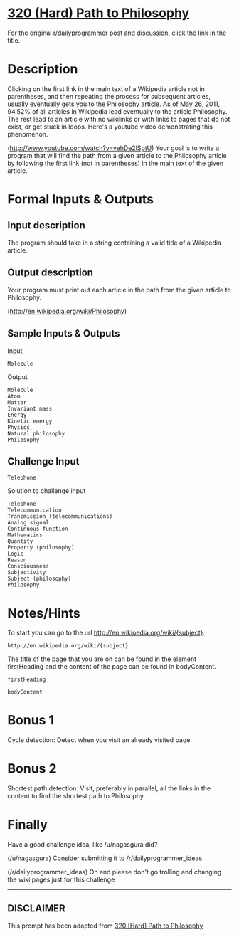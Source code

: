 # [320 (Hard) Path to Philosophy](https://www.reddit.com/r/dailyprogrammer/comments/6j7k3x/20170624_challenge_320_hard_path_to_philosophy/)

For the original [r/dailyprogrammer](https://www.reddit.com/r/dailyprogrammer/) post and discussion, click the link in the title.

# Description
Clicking on the first link in the main text of a Wikipedia article not in parentheses, and then repeating the process for subsequent articles, usually eventually gets you to the Philosophy article. As of May 26, 2011, 94.52% of all articles in Wikipedia lead eventually to the article Philosophy. The rest lead to an article with no wikilinks or with links to pages that do not exist, or get stuck in loops. 
Here's a youtube video demonstrating this phenomenon. 

(http://www.youtube.com/watch?v=vehDe2lSptU)
Your goal is to write a program that will find the path from a given article to the Philosophy article by following the first link (not in parentheses) in the main text of the given article.

# Formal Inputs & Outputs
## Input description
The program should take in a string containing a valid title of a Wikipedia article.

## Output description
Your program must print out each article in the path from the given article to Philosophy.

(http://en.wikipedia.org/wiki/Philosophy)
## Sample Inputs & Outputs
Input


```
Molecule
```
Output


```
Molecule 
Atom 
Matter 
Invariant mass 
Energy 
Kinetic energy 
Physics 
Natural philosophy 
Philosophy
```
## Challenge Input

```
Telephone
```
Solution to challenge input


```
Telephone
Telecommunication
Transmission (telecommunications)
Analog signal
Continuous function
Mathematics
Quantity
Property (philosophy)
Logic
Reason
Consciousness
Subjectivity
Subject (philosophy)
Philosophy
```
# Notes/Hints
To start you can go to the url http://en.wikipedia.org/wiki/{subject}.


```
http://en.wikipedia.org/wiki/{subject}
```
The title of the page that you are on can be found in the element firstHeading and the content of the page can be found in bodyContent.


```
firstHeading
```

```
bodyContent
```
# Bonus 1
Cycle detection: Detect when you visit an already visited page.

# Bonus 2
Shortest path detection: Visit, preferably in parallel, all the links in the content to find the shortest path to Philosophy

# Finally
Have a good challenge idea, like /u/nagasgura did?

(/u/nagasgura)
Consider submitting it to /r/dailyprogrammer_ideas.

(/r/dailyprogrammer_ideas)
Oh and please don't go trolling and changing the wiki pages just for this challenge 


----
## **DISCLAIMER**
This prompt has been adapted from [320 [Hard] Path to Philosophy](https://www.reddit.com/r/dailyprogrammer/comments/6j7k3x/20170624_challenge_320_hard_path_to_philosophy/
)
